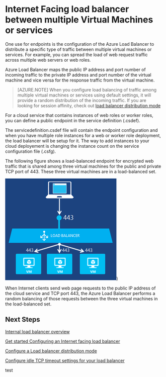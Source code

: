 
<properties 
   pageTitle="Internet facing load balancer overview | Microsoft Azure "
   description="Overview for Internet facing load balancer and its features. How a load balancer works for Azure using virtual machines and cloud services."
   services="load-balancer"
   documentationCenter="na"
   authors="joaoma"
   manager="adinah"
   editor="tysonn" />
<tags 
   ms.service="load-balancer"
   ms.devlang="na"
   ms.topic="article"
   ms.tgt_pltfrm="na"
   ms.workload="infrastructure-services"
   ms.date="07/09/2015"
   ms.author="joaoma" />


# Internet Facing load balancer between multiple Virtual Machines or services

One use for endpoints is the configuration of the Azure Load Balancer to distribute a specific type of traffic between multiple virtual machines or services. For example, you can spread the load of web request traffic across multiple web servers or web roles.

Azure Load Balancer maps the public IP address and port number of incoming traffic to the private IP address and port number of the virtual machine and vice versa for the response traffic from the virtual machine.

>[AZURE.NOTE] When you configure load balancing of traffic among multiple virtual machines or services using default settings, it will provide a random distribution of the incoming traffic. If you are looking for session affinity, check out [load balancer distribution mode](load-balancer-distribution-mode.md)

For a cloud service that contains instances of web roles or worker roles, you can define a public endpoint in the service definition (.csdef).
 
The servicedefinition.csdef file will contain the endpoint configuration and when you have multiple role instances for a web or worker role deployment, the load balancer will be setup for it. The way to add instances to your cloud deployement is changing the instance count on the service configuration file (.csfg).  

The following figure shows a load-balanced endpoint for encrypted web traffic that is shared among three virtual machines for the public and private TCP port of 443. These three virtual machines are in a load-balanced set.


![public load balancer example](./media/load-balancer-internet-overview/IC727496.png))



When Internet clients send web page requests to the public IP address of the cloud service and TCP port 443, the Azure Load Balancer performs a random balancing of those requests between the three virtual machines in the load-balanced set.


## Next Steps

[Internal load balancer overview](load-balancer-internal-overview.md)

[Get started Configuring an Internet facing load balancer](load-balancer-internet-getstarted.md)

[Configure a Load balancer distribution mode](load-balancer-distribution-mode.md)

[Configure idle TCP timeout settings for your load balancer](load-balancer-tcp-idle-timeout.md)


 
test
